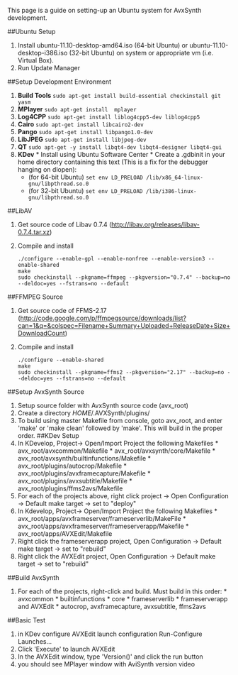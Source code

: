 This page is a guide on setting-up an Ubuntu system for AvxSynth development.

##Ubuntu Setup
  1. Install ubuntu-11.10-desktop-amd64.iso (64-bit Ubuntu) or ubuntu-11.10-desktop-i386.iso (32-bit Ubuntu) on system or appropriate vm (i.e. Virtual Box).
  1. Run Update Manager

##Setup Development Environment

  1. **Build Tools**  `sudo apt-get install build-essential checkinstall git yasm`
  1. **MPlayer** `sudo apt-get install  mplayer`
  1. **Log4CPP** `sudo apt-get install liblog4cpp5-dev liblog4cpp5`
  1. **Cairo** `sudo apt-get install libcairo2-dev`
  1. **Pango** `sudo apt-get install libpango1.0-dev`
  1. **LibJPEG** `sudo apt-get install libjpeg-dev`
  1. **QT** `sudo apt-get -y install libqt4-dev libqt4-designer libqt4-gui`
  1. **KDev**
    * Install using Ubuntu Software Center
    * Create a .gdbinit in your home directory containing this text (This is a fix for the debugger hanging on dlopen): 
        * (for 64-bit Ubuntu) `set env LD_PRELOAD /lib/x86_64-linux-gnu/libpthread.so.0` 
        * (for 32-bit Ubuntu) `set env LD_PRELOAD /lib/i386-linux-gnu/libpthread.so.0` 


##LibAV
 1. Get source code of Libav 0.7.4 (http://libav.org/releases/libav-0.7.4.tar.xz)
 1. Compile and install

        ./configure --enable-gpl --enable-nonfree --enable-version3 --enable-shared
        make
        sudo checkinstall --pkgname=ffmpeg --pkgversion="0.7.4" --backup=no --deldoc=yes --fstrans=no --default

##FFMPEG Source
 1. Get source code of FFMS-2.17 (http://code.google.com/p/ffmpegsource/downloads/list?can=1&q=&colspec=Filename+Summary+Uploaded+ReleaseDate+Size+DownloadCount)
 1. Compile and install

        ./configure --enable-shared
        make
        sudo checkinstall --pkgname=ffms2 --pkgversion="2.17" --backup=no --deldoc=yes --fstrans=no --default

##Setup AvxSynth Source
  1. Setup source folder with AvxSynth source code (avx_root)
  1. Create a directory $HOME$/.AVXSynth/plugins/
  1. To build using master Makefile from console, goto avx_root, and enter 'make' or 'make clean' followed by 'make'.  This will build in the proper order.
##KDev Setup
  1. In KDevelop, Project-> Open/Import Project the following Makefiles
    * avx_root/avxcommon/Makefile
    * avx_root/avxsynth/core/Makefile
    * avx_root/avxsynth/builtinfunctions/Makefile
    * avx_root/plugins/autocrop/Makefile
    * avx_root/plugins/avxframecapture/Makefile
    * avx_root/plugins/avxsubtitle/Makefile
    * avx_root/plugins/ffms2avs/Makefile
  1. For each of the projects above, right click project -> Open Configuration -> Default make target -> set to "deploy"
  1. In Kdevelop, Project-> Open/Import Project the following Makefiles
    * avx_root/apps/avxframeserver/frameserverlib/MakeFile
    * avx_root/apps/avxframeserver/frameserverapp/Makefile
    * avx_root/apps/AVXEdit/Makefile
  1. Right click the frameserverapp project, Open Configuration -> Default make target -> set to "rebuild"
  1. Right click the AVXEdit project, Open Configuration -> Default make target -> set to "rebuild"

##Build AvxSynth
  1. For each of the projects, right-click and build.  Must build in this order:
    * avxcommon
    * builtinfunctions 
    * core
    * frameserverlib
    * frameserverapp and AVXEdit
    * autocrop, avxframecapture, avxsubtitle, ffms2avs

##Basic Test
  1. in KDev configure AVXEdit launch configuration Run-Configure Launches...
  1. Click 'Execute' to launch AVXEdit
  1. In the AVXEdit window, type 'Version()' and click the run button
  1. you should see MPlayer window with AviSynth version video